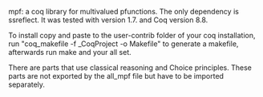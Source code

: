mpf: a coq library for multivalued pfunctions. The only dependency is ssreflect. It was tested with version 1.7. and Coq version 8.8.

To install copy and paste to the user-contrib folder of your coq installation, run "coq_makefile -f _CoqProject -o Makefile" to generate a makefile, afterwards run make and your all set.

There are parts that use classical reasoning and Choice principles. These parts are not exported by the all_mpf file but have to be imported separately.
